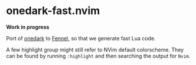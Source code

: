 # onedark-fast.nvim

**Work in progress**

Port of [onedark](https://github.com/navarasu/onedark.nvim) to [Fennel](https://fennel-lang.org/), so that we generate fast Lua code.

A few highlight group might still refer to NVim default colorscheme. They can be found by running `:highlight` and then searching the output for `Nvim`.

